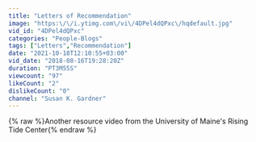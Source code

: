 ```yaml
---
title: "Letters of Recommendation"
image: "https:\/\/i.ytimg.com\/vi\/4DPel4dQPxc\/hqdefault.jpg"
vid_id: "4DPel4dQPxc"
categories: "People-Blogs"
tags: ["Letters","Recommendation"]
date: "2021-10-18T12:10:55+03:00"
vid_date: "2018-08-16T19:28:20Z"
duration: "PT3M55S"
viewcount: "97"
likeCount: "2"
dislikeCount: "0"
channel: "Susan K. Gardner"
---
```

{% raw %}Another resource video from the University of Maine's Rising Tide Center{% endraw %}
